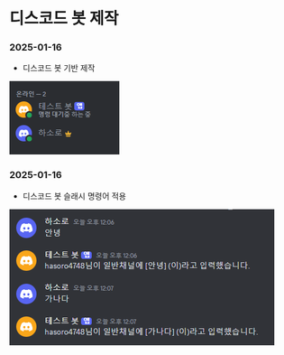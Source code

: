 # 디스코드 봇 제작

### 2025-01-16
-  디스코드 봇 기반 제작

![봇_목록](/images/봇_목록.png)
### 2025-01-16
-  디스코드 봇 슬래시 명령어 적용

![간단대화](/images/간단대화.png)